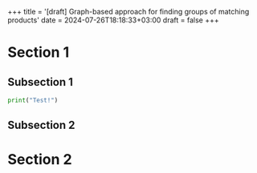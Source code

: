 +++
title = '[draft] Graph-based approach for finding groups of matching products'
date = 2024-07-26T18:18:33+03:00
draft = false
+++

# Section 1
## Subsection 1
```python
print("Test!")
```
## Subsection 2
# Section 2

